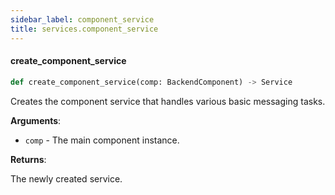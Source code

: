```yaml
---
sidebar_label: component_service
title: services.component_service
---
```


#### create\_component\_service

```python
def create_component_service(comp: BackendComponent) -> Service
```

Creates the component service that handles various basic messaging tasks.

**Arguments**:

- `comp` - The main component instance.
  

**Returns**:

  The newly created service.

